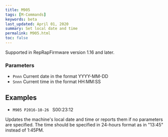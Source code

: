 ```yaml
---
title: M905
tags: [M-Commands] 
keywords: beta 
last_updated: April 01, 2020 
summary: Set local date and time 
permalink: M905.html
toc: false 
---
```



Supported in RepRapFirmware version 1.16 and later.

### Parameters

* `Pnnn` Current date in the format YYYY-MM-DD
* `Snnn` Current time in the format HH:MM:SS

## Examples

* ` M905 P2016-10-26  ` S00:23:12

Updates the machine's local date and time or reports them if no parameters are specified. The time should be specified in 24-hours format as in "13:45" instead of 1:45PM.

